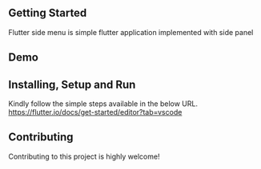 ## Getting Started
Flutter side menu is simple flutter application implemented with side panel

## Demo


## Installing, Setup and Run
Kindly follow the simple steps available in the below URL.
https://flutter.io/docs/get-started/editor?tab=vscode

## Contributing
Contributing to this project is highly welcome!

